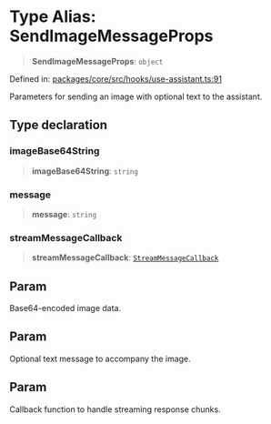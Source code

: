# Type Alias: SendImageMessageProps

> **SendImageMessageProps**: `object`

Defined in: [packages/core/src/hooks/use-assistant.ts:91](https://github.com/GeoDaCenter/openassistant/blob/28e38a23cf528ccfe10391135d12fba8d3e385da/packages/core/src/hooks/use-assistant.ts#L91)

Parameters for sending an image with optional text to the assistant.

## Type declaration

### imageBase64String

> **imageBase64String**: `string`

### message

> **message**: `string`

### streamMessageCallback

> **streamMessageCallback**: [`StreamMessageCallback`](StreamMessageCallback.md)

## Param

Base64-encoded image data.

## Param

Optional text message to accompany the image.

## Param

Callback function to handle streaming response chunks.
